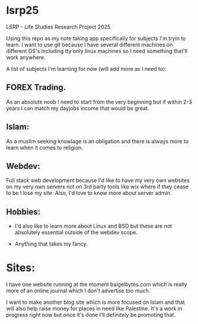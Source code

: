# lsrp25
LSRP - Life Studies Research Project 2025

Using this repo as my note taking app specifically for subjects I'm tryin to learn. I want to use git because I have several different machines on different OS's including tty only linux machines so I need something that'll work anywhere.

A list of subjects I'm learning for now (will add more as I need to):

## FOREX Trading.

As an absolute noob I need to start from the very beginning but if within 2-3 years I can match my dayjobs income that would be great.

## Islam:

As a muslim seeking knowlage is an obligation and there is always more to learn when it comes to religion.

## Webdev:

Full stack web development because I'd like to have my very own websites on my very own servers not on 3rd party tools like wix where if they cease to be I lose my site. Also, I'd love to know more about server admin.

## Hobbies:

* I'd also like to learn more about Linux and BSD but these are not absolutely essential outside of the webdev scope.

* Anything that takes my fancy.

# Sites:

I have one website running at the moment baigelbytes.com which is really more of an online journal which I don't advertise too much.

I want to make another blog site which is more focused on Islam and that will also help raise money for places in need like Palestine. It's a work in progress right now but once it's done I'll definitely be promoting that.
